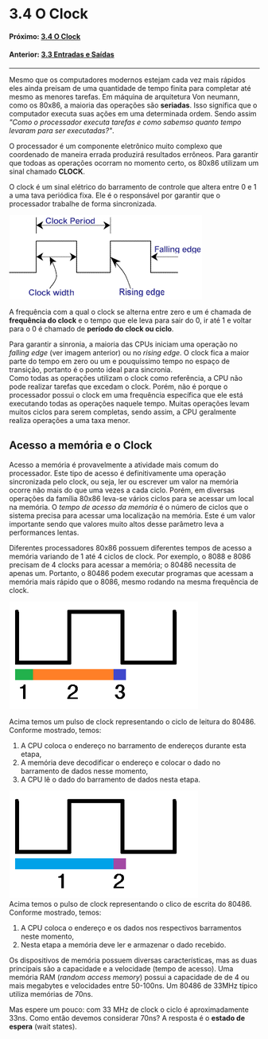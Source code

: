 
# 3.4 O Clock  

#### Próximo: [3.4 O Clock](./clock.md)  
#### Anterior: [3.3 Entradas e Saídas](./entradas_saidas.md)  

---  
Mesmo que os computadores modernos estejam cada vez mais rápidos eles ainda preisam de uma quantidade de tempo finita para completar até mesmo as menores tarefas. Em máquina de arquitetura Von neumann, como os 80x86, a maioria das operações são **seriadas**. Isso significa que o computador executa suas ações em uma determinada ordem. Sendo assim _"Como o processador executa tarefas e como sabemso quanto tempo levaram para ser executadas?"_.  

O processador é um componente eletrônico muito complexo que coordenado de maneira errada produzirá resultados errôneos. Para garantir que todoas as operações ocorram no momento certo, os 80x86 utilizam um sinal chamado **CLOCK**.  

O clock é um sinal elétrico do barramento de controle que altera entre 0 e 1 a uma tava periódica fixa. Ele é o responsável por garantir que o processador trabalhe de forma sincronizada.  

![](./imgs/clock.gif)  

A frequência com a qual o clock se alterna entre zero e um é chamada de **frequência do clock** e o tempo que ele leva para sair do 0, ir até 1 e voltar para o 0 é chamado de **período do clock ou ciclo**.  

Para garantir a sinronia, a maioria das CPUs iniciam uma operação no _falling edge_ (ver imagem anterior) ou no _rising edge_.  O clock fica a maior parte do tempo em zero ou um e pouquíssimo tempo no espaço de transição, portanto é o ponto ideal para sincronia.  
Como todas as operações utilizam o clock como referência, a CPU não pode realizar tarefas que excedam o clock. Porém, não é porque o processador possui o clock em uma frequência específica que ele está executando todas as operações naquele tempo. Muitas operações levam muitos ciclos para serem completas, sendo assim, a CPU geralmente realiza operações a uma taxa menor.  

## Acesso a memória e o Clock  

Acesso a memória é provavelmente a atividade mais comum do processador. Este tipo de acesso é definitivamente uma operação sincronizada pelo clock, ou seja, ler ou escrever um valor na memória ocorre não mais do que uma vezes a cada ciclo. Porém, em diversas operações da família 80x86 leva-se vários ciclos para se acessar um local na memória. O _tempo de acesso da memória_ é o número de ciclos que o sistema precisa para acessar uma localização na memória. Este é um valor importante sendo que valores muito altos desse parâmetro leva a performances lentas.  

Diferentes processadores 80x86 possuem diferentes tempos de acesso a memória variando de 1 até 4 ciclos de clock. Por exemplo, o 8088 e 8086 precisam de 4 clocks para acessar a memória; o 80486 necessita de apenas um. Portanto, o 80486 podem executar programas que acessam a memória mais rápido que o 8086, mesmo rodando na mesma frequência de clock.  

![](./imgs/leitura80486.png)  

Acima temos um pulso de clock representando o ciclo de leitura do 80486. Conforme mostrado, temos:  
1. A CPU coloca o endereço no barramento de endereços durante esta etapa,  
2. A memória deve decodificar o endereço e colocar o dado no barramento de dados nesse momento,  
3. A CPU lê o dado do barramento de dados nesta etapa.  

![](./imgs/escrita80486.png)  
Acima temos o pulso de clock representando o clico de escrita do 80486. Conforme mostrado, temos:  
1. A CPU coloca o endereço e os dados nos respectivos barramentos neste momento,  
2. Nesta etapa a memória deve ler e armazenar o dado recebido.  

Os dispositivos de memória possuem diversas características, mas as duas principais são a capacidade e a velocidade (tempo de acesso). Uma memória RAM (_random access memory_) possui a capacidade de de 4 ou mais megabytes e velocidades entre 50-100ns. Um 80486 de 33MHz típico utiliza memórias de 70ns.  

Mas espere um pouco: com 33 MHz de clock o ciclo é aproximadamente 33ns. Como então devemos considerar 70ns? A resposta é o **estado de espera** (wait states).

